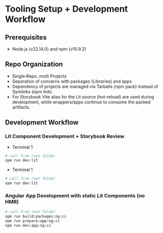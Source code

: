 # Tooling Setup + Development Workflow

## Prerequisites

- Node.js (v22.14.0) and npm (v10.9.2)

## Repo Organization

- Single‑Repo, multi Projects
- Separation of concerns with packages (Libraries) and apps
- Dependency of projects are managed via Tarballs (npm pack) instead of Symlinks (npm link).
- For Storybook Vite alias for the Lit source (hot-reload) are used during development, while wrappers/apps continue to consume the packed artifacts.

## Development Workflow

### Lit Component Development + Storybook Review

- Terminal 1

```bash
# call from root folder
npm run dev:lit
```

- Terminal 1

```bash
# call from root folder
npm run dev:lit
```

### Angular App Development with static Lit Components (no HMR)

```bash
# call from root folder
npm run build:packages:ng:ci
npm run prepare:app:ng:ci
npm run dev:app:ng:ci
```
